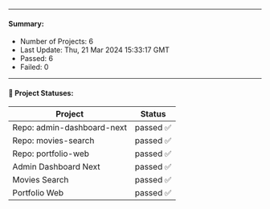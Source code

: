 
---
#### Summary:
<p><ul>
            <li><span>Number of Projects: 6</span></li>
            <li><span>Last Update: Thu, 21 Mar 2024 15:33:17 GMT</span></li>
            <li><span>Passed: 6</span></li>
            <li><span>Failed: 0</span></li>
          </ul></p>
  

---

#### 📝 Project Statuses:
<table>
            <thead>
              <tr>
                <th>Project</th>
                <th>Status</th>
              </tr>
            </thead>
            <tbody>
              <tr>
                                  <td>Repo: admin-dashboard-next</td>
                                  <td>passed ✅</td>
                                </tr><tr>
                                  <td>Repo: movies-search</td>
                                  <td>passed ✅</td>
                                </tr><tr>
                                  <td>Repo: portfolio-web</td>
                                  <td>passed ✅</td>
                                </tr><tr>
                                  <td>Admin Dashboard Next</td>
                                  <td>passed ✅</td>
                                </tr><tr>
                                  <td>Movies Search</td>
                                  <td>passed ✅</td>
                                </tr><tr>
                                  <td>Portfolio Web</td>
                                  <td>passed ✅</td>
                                </tr>
            </tbody>
          </table>
  
